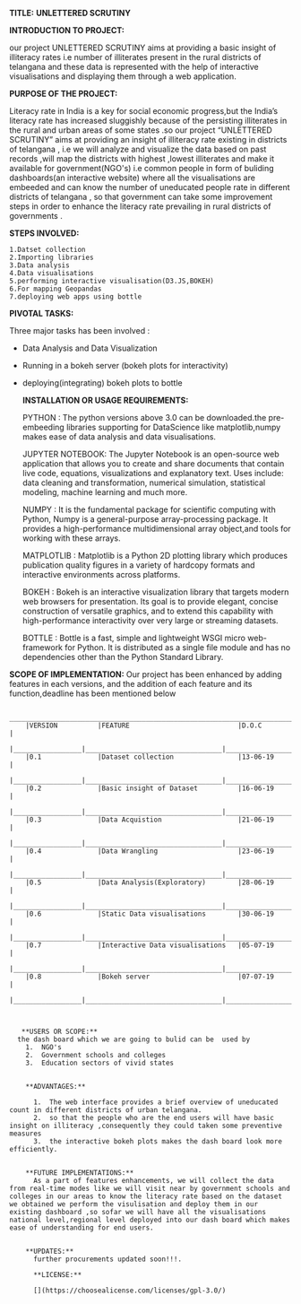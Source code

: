  ****TITLE:****                                                    ****UNLETTERED SCRUTINY****      
 
 
****INTRODUCTION TO PROJECT:****

 our project UNLETTERED SCRUTINY aims at providing a basic insight of illiteracy rates i.e number of illiterates present in the rural districts of telangana and these data is represented with the help of interactive visualisations 
 and displaying them through  a web application. 


****PURPOSE OF THE PROJECT:****

Literacy rate in India is a key for social economic progress,but the India’s literacy rate has increased sluggishly because of the persisting illiterates in the rural and urban areas 
of some states .so our project “UNLETTERED SCRUTINY” aims at providing an insight of illiteracy rate existing in districts of telangana ,
i.e we will analyze and visualize the data based on past records ,will map the districts with highest ,lowest illiterates
and make it available for government(NGO's) i.e common people in form of buliding dashboards(an interactive website) where all the visualisations are embeeded and can know  the number of uneducated people rate in different districts of telangana ,
so that government can take some improvement steps in order to enhance the literacy rate prevailing in rural districts of governments .


****STEPS INVOLVED:****

    1.Datset collection
    2.Importing libraries
    3.Data analysis 
    4.Data visualisations
    5.performing interactive visualisation(D3.JS,BOKEH)
    6.For mapping Geopandas
    7.deploying web apps using bottle
  
  
  ****PIVOTAL TASKS:****
  
  Three major tasks has  been involved :
  
  *  Data Analysis and Data Visualization
  *  Running in a bokeh server (bokeh plots for interactivity)
  * deploying(integrating) bokeh plots to bottle
 
    ****INSTALLATION OR USAGE REQUIREMENTS:****

     PYTHON         : The python versions above 3.0 can be downloaded.the pre-embeeding libraries supporting for DataScience like matplotlib,numpy makes ease of data analysis and data                              visualisations.
  
    JUPYTER NOTEBOOK: The Jupyter Notebook is an open-source web application that allows you to create and share documents that contain live code, equations, visualizations and explanatory text.
                      Uses include: data cleaning and transformation, numerical simulation, statistical modeling, machine learning and much more.

    NUMPY           : It is the fundamental package for scientific computing with Python, Numpy is a general-purpose array-processing package. It provides a high-performance multidimensional array                   object,and tools for working with these arrays.
                      
    MATPLOTLIB      : Matplotlib is a Python 2D plotting library which produces publication quality figures in a variety of hardcopy formats and interactive environments across platforms.
    
    BOKEH           : Bokeh is an interactive visualization library that targets modern web browsers for presentation. Its goal is to provide elegant, concise construction of versatile graphics,
                      and to extend this capability with high-performance interactivity over very large or streaming datasets.
                      
    BOTTLE          :  Bottle is a fast, simple and lightweight WSGI micro web-framework for Python. It is distributed as a single file module and has no dependencies
                       other than the Python Standard Library.   
                       

 **SCOPE OF IMPLEMENTATION:** 
    Our project has been enhanced by adding features in each versions, and the addition of each feature and its function,deadline has been mentioned below
 
 
        ________________________________________________________________________
        |VERSION          |FEATURE                           |D.O.C            |
        |_________________|__________________________________|_________________| 
        |0.1              |Dataset collection                |13-06-19         |
        |_________________|__________________________________|_________________|
        |0.2              |Basic insight of Dataset          |16-06-19         |
        |_________________|__________________________________|_________________|
        |0.3              |Data Acquistion                   |21-06-19         |
        |_________________|__________________________________|_________________|
        |0.4              |Data Wrangling                    |23-06-19         |
        |_________________|__________________________________|_________________|
        |0.5              |Data Analysis(Exploratory)        |28-06-19         |
        |_________________|__________________________________|_________________|
        |0.6              |Static Data visualisations        |30-06-19         |
        |_________________|__________________________________|_________________|
        |0.7              |Interactive Data visualisations   |05-07-19         |
        |_________________|__________________________________|_________________|
        |0.8              |Bokeh server                      |07-07-19         |
        |_________________|__________________________________|_________________|
        
       
       
       **USERS OR SCOPE:** 
      the dash board which we are going to bulid can be  used by 
        1.  NGO's
        2.  Government schools and colleges
        3.  Education sectors of vivid states
        
        
        **ADVANTAGES:**
        
          1.  The web interface provides a brief overview of uneducated count in different districts of urban telangana.
          2.  so that the people who are the end users will have basic insight on illiteracy ,consequently they could taken some preventive measures
          3.  the interactive bokeh plots makes the dash board look more efficiently.
        
        
        **FUTURE IMPLEMENTATIONS:**
          As a part of features enhancements, we will collect the data from real-time modes like we will visit near by government schools and colleges in our areas to know the literacy rate based on the dataset we obtained we perform the visulisation and deploy them in our existing dashboard ,so sofar we will have all the visualisations national level,regional level deployed into our dash board which makes ease of understanding for end users.
        
        
        **UPDATES:**
          further procurements updated soon!!!.
          
          **LICENSE:**
          
          [](https://choosealicense.com/licenses/gpl-3.0/)
          
          